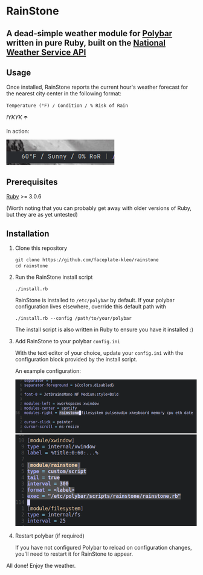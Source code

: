 # RainStone

## A dead-simple weather module for [Polybar](https://github.com/polybar/polybar) written in pure Ruby, built on the [National Weather Service API](https://www.weather.gov/documentation/services-web-api)

## Usage

Once installed, RainStone reports the current hour's weather forecast for the nearest city center in the following format:

`Temperature (°F) / Condition / % Risk of Rain`

*IYKYK* ☂️

In action:

![](/resources/rainstone_running.png)

## Prerequisites

[Ruby](https://www.ruby-lang.org/en/documentation/installation/) >= 3.0.6

(Worth noting that you can probably get away with older versions of Ruby, but they are as yet untested)

## Installation

1. Clone this repository

    ```
    git clone https://github.com/faceplate-kleo/rainstone
    cd rainstone
    ```

2. Run the RainStone install script
    ```
    ./install.rb
    ```

    RainStone is installed to `/etc/polybar` by default. If your polybar configuration lives elsewhere, override this default path with

    ```
    ./install.rb --config /path/to/your/polybar
    ```

    The install script is also written in Ruby to ensure you have it installed :)

3. Add RainStone to your polybar `config.ini`

    With the text editor of your choice, update your `config.ini` with the configuration block provided by the install script.

    An example configuration: 

    ![](/resources/module_add.png)
    ![](/resources/module_definition.png)

4. Restart polybar (if required)

    If you have not configured Polybar to reload on configuration changes, you'll need to restart it for RainStone to appear.


All done! Enjoy the weather.
